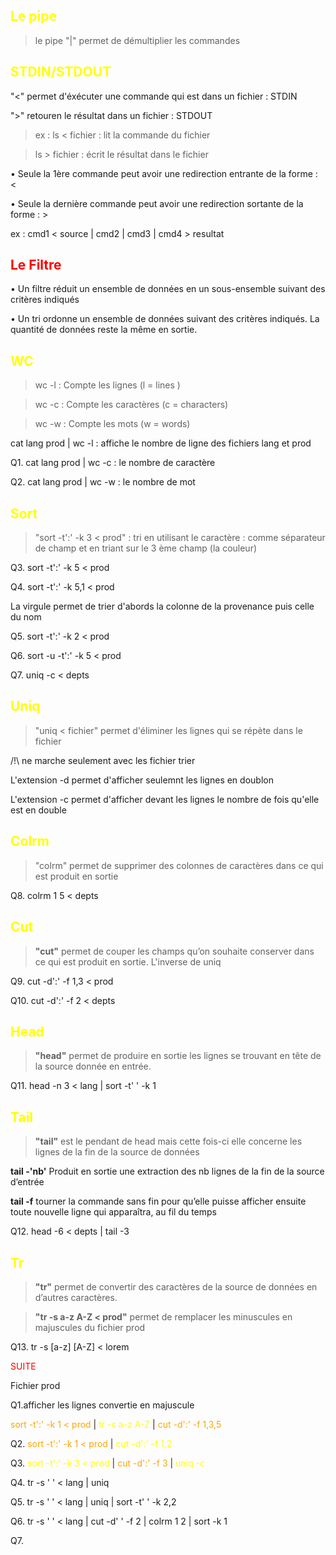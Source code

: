 ## <span style="color:yellow">Le pipe</span>

> le pipe "|" permet de démultiplier les commandes

## <span style="color:yellow">STDIN/STDOUT</span>

"<" permet d'éxécuter une commande qui est dans un fichier : STDIN

">" retouren le résultat dans un fichier : STDOUT

> ex : ls < fichier : lit la commande du fichier

> ls > fichier : écrit le résultat dans le fichier

• Seule la 1ère commande peut avoir une redirection entrante de la forme : <

• Seule la dernière commande peut avoir une redirection sortante de la forme : >

ex : cmd1 < source | cmd2 | cmd3 | cmd4 > resultat

## <span style="color:red">Le Filtre</span>

• Un filtre réduit un ensemble de données en un sous-ensemble suivant des critères indiqués

• Un tri ordonne un ensemble de données suivant des critères indiqués. La quantité de données reste la même en sortie.

## <span style="color:yellow">WC</span>

> wc -l : Compte les lignes (l = lines )

> wc -c : Compte les caractères (c = characters)

> wc -w : Compte les mots (w = words)

cat lang prod | wc -l : affiche le nombre de ligne des fichiers lang et prod

Q1. cat lang prod | wc -c : le nombre de caractère

Q2. cat lang prod | wc -w : le nombre de mot

## <span style="color:yellow">Sort</span>

> "sort -t':' -k 3 < prod" : tri en utilisant le caractère : comme
> séparateur de champ et en triant sur le 3 ème champ (la couleur)

Q3. sort -t':' -k 5 < prod

Q4. sort -t':' -k 5,1 < prod

La virgule permet de trier d'abords la colonne de la provenance puis celle du nom

Q5. sort -t':' -k 2 < prod

Q6. sort -u -t':' -k 5 < prod

Q7. uniq -c < depts

## <span style="color:yellow">Uniq</span>

> "uniq < fichier" permet d'éliminer les lignes qui se répète dans le fichier

/!\ ne marche seulement avec les fichier trier

L'extension -d permet d'afficher seulemnt les lignes en doublon

L'extension -c permet d'afficher devant les lignes le nombre de fois qu'elle est en double

## <span style="color:yellow">Colrm</span>

> "colrm" permet de supprimer des colonnes de caractères dans ce qui est produit en sortie

Q8. colrm 1 5 < depts

## <span style="color:yellow">Cut</span>

> <b>"cut"</b> permet de couper les champs qu’on souhaite conserver dans ce qui est produit en sortie.
> L'inverse de uniq

Q9. cut -d':' -f 1,3 < prod

Q10. cut -d':' -f 2 < depts

## <span style="color:yellow">Head</span>

> <b>"head"</b> permet de produire en sortie les lignes se trouvant en tête de la source donnée en entrée.

Q11. head -n 3 < lang | sort -t' ' -k 1

## <span style="color:yellow">Tail</span>

> <b>"tail"</b> est le pendant de head mais cette fois-ci elle concerne les lignes de la fin de la source de données

<b>tail -'nb'</b> Produit en sortie une extraction des nb lignes de la fin de la
source d’entrée

<b>tail -f</b> tourner la commande sans fin pour
qu’elle puisse afficher ensuite toute nouvelle ligne qui
apparaîtra, au fil du temps

Q12. head -6 < depts | tail -3

## <span style="color:yellow">Tr</span>

> <b>"tr"</b> permet de convertir des caractères de la source de données en d’autres caractères.

> <b>"tr -s a-z A-Z < prod"</b> permet de remplacer les minuscules en majuscules du fichier prod

Q13. tr -s [a-z] [A-Z] < lorem

<span style="color:red">SUITE</span>

Fichier prod

Q1.afficher les lignes convertie en majuscule

<span style="color:orange">sort -t':' -k 1 < prod </span>|<span style="color:yellow"> tr -s a-z A-Z </span>|<span style="color:orange"> cut -d':' -f 1,3,5</span>

Q2. <span style="color:orange">sort -t':' -k 1 < prod </span>|<span style="color:yellow"> cut -d':' -f 1,2</span>

Q3. <span style="color:yellow">sort -t':' -k 3 < prod </span>| <span style="color:orange">cut -d':' -f 3 </span>|<span style="color:yellow"> uniq -c</sapn>

Q4. tr -s ' ' < lang | uniq

Q5. tr -s ' ' < lang | uniq | sort -t' ' -k 2,2

Q6. tr -s ' ' < lang | cut -d' ' -f 2 | colrm 1 2 | sort -k 1

Q7.
